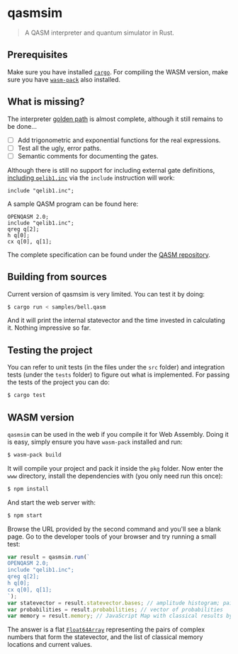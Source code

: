 # qasmsim
> A QASM interpreter and quantum simulator in Rust.

## Prerequisites

Make sure you have installed [`cargo`](https://doc.rust-lang.org/cargo/getting-started/installation.html).
For compiling the WASM version, make sure you have [`wasm-pack`](https://rustwasm.github.io/wasm-pack/installer/)
also installed.

## What is missing?

The interpreter [golden path](https://en.wikipedia.org/wiki/Happy_path) is almost complete, although it still remains to be done...

 - [ ] Add trigonometric and exponential functions for the real expressions.
 - [ ] Test all the ugly, error paths.
 - [ ] Semantic comments for documenting the gates.

Although there is still no support for including external gate definitions,
[including `qelib1.inc`](https://github.com/Qiskit/openqasm/blob/master/examples/generic/qelib1.inc) via the `include` instruction will work:

```
include "qelib1.inc";
```

A sample QASM program can be found here:

```qasm
OPENQASM 2.0;
include "qelib1.inc";
qreg q[2];
h q[0];
cx q[0], q[1];
```

The complete specification can be found under the [QASM repository](https://github.com/Qiskit/openqasm/blob/master/spec-human/).

## Building from sources

Current version of qasmsim is very limited. You can test it by doing:

```sh
$ cargo run < samples/bell.qasm
```

And it will print the internal statevector and the time invested in calculating it. Nothing impressive so far.

## Testing the project

You can refer to unit tests (in the files under the `src` folder) and integration tests (under the `tests` folder) to figure out what is implemented. For passing the tests of the project you can do:

```sh
$ cargo test
```

## WASM version

`qasmsim` can be used in the web if you compile it for Web Assembly. Doing it is easy, simply ensure you have `wasm-pack` installed and run:

```sh
$ wasm-pack build
```

It will compile your project and pack it inside the `pkg` folder. Now enter the `www` directory, install the dependencies with (you only need run this once):

```sh
$ npm install
```

And start the web server with:

```sh
$ npm start
```

Browse the URL provided by the second command and you'll see a blank page. Go to the developer tools of your browser and try running a small test:

```js
var result = qasmsim.run(`
OPENQASM 2.0;
include "qelib1.inc";
qreg q[2];
h q[0];
cx q[0], q[1];
`);
var statevector = result.statevector.bases; // amplitude histogram; pairs represent complex numbers.
var probabilities = result.probabilities; // vector of probabilities
var memory = result.memory; // JavaScript Map with classical results by name of the registry.
```

The answer is a flat [`Float64Array`](https://developer.mozilla.org/en-US/docs/Web/JavaScript/Typed_arrays) representing the pairs of complex numbers that form the statevector, and the list of classical memory locations and current values.